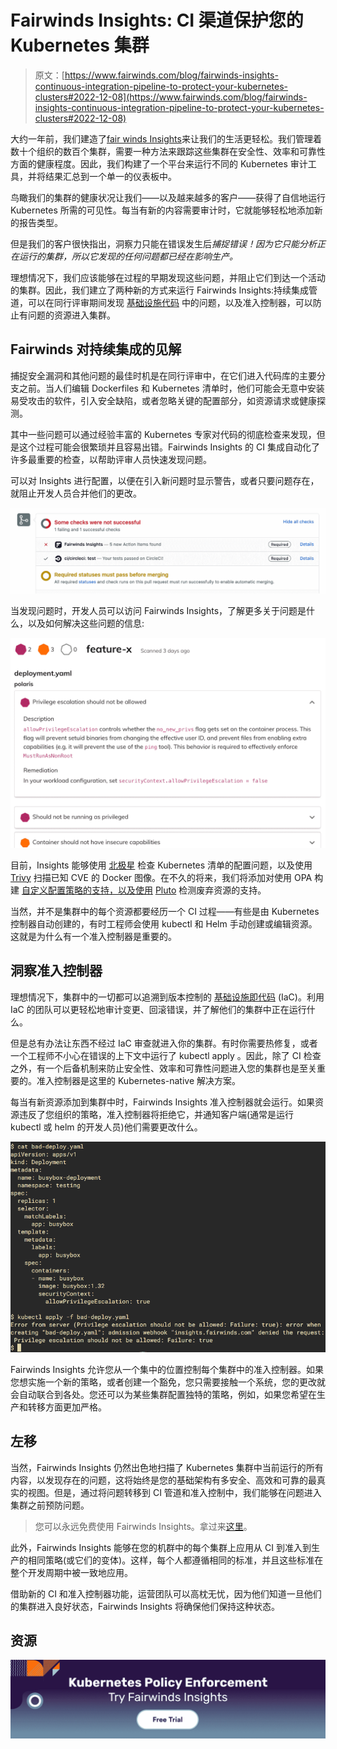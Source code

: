 # Fairwinds Insights: CI 渠道保护您的 Kubernetes 集群

> 原文：[https://www.fairwinds.com/blog/fairwinds-insights-continuous-integration-pipeline-to-protect-your-kubernetes-clusters#2022-12-08](https://www.fairwinds.com/blog/fairwinds-insights-continuous-integration-pipeline-to-protect-your-kubernetes-clusters#2022-12-08)

 大约一年前，我们建造了[fair winds Insights](https://www.fairwinds.com/insights)来让我们的生活更轻松。我们管理着数十个组织的数百个集群，需要一种方法来跟踪这些集群在安全性、效率和可靠性方面的健康程度。因此，我们构建了一个平台来运行不同的 Kubernetes 审计工具，并将结果汇总到一个单一的仪表板中。

鸟瞰我们的集群的健康状况让我们——以及越来越多的客户——获得了自信地运行 Kubernetes 所需的可见性。每当有新的内容需要审计时，它就能够轻松地添加新的报告类型。

但是我们的客户很快指出，洞察力只能在错误发生后*捕捉错误！因为它只能分析正在运行的集群，所以它发现的任何问题都已经在影响生产。*

理想情况下，我们应该能够在过程的早期发现这些问题，并阻止它们到达一个活动的集群。因此，我们建立了两种新的方式来运行 Fairwinds Insights:持续集成管道，可以在同行评审期间发现 [基础设施代码](https://www.fairwinds.com/blog/why-infrastructure-as-code-kubernetes) 中的问题，以及准入控制器，可以防止有问题的资源进入集群。

## **Fairwinds 对持续集成的见解**

捕捉安全漏洞和其他问题的最佳时机是在同行评审中，在它们进入代码库的主要分支之前。当人们编辑 Dockerfiles 和 Kubernetes 清单时，他们可能会无意中安装易受攻击的软件，引入安全缺陷，或者忽略关键的配置部分，如资源请求或健康探测。

其中一些问题可以通过经验丰富的 Kubernetes 专家对代码的彻底检查来发现，但是这个过程可能会很繁琐并且容易出错。Fairwinds Insights 的 CI 集成自动化了许多最重要的检查，以帮助评审人员快速发现问题。

可以对 Insights 进行配置，以便在引入新问题时显示警告，或者只要问题存在，就阻止开发人员合并他们的更改。

![Screenshot of Fairwinds Insights checks unsuccessful or checks requiring statuses.](img/2fbe40f69e7add5f471ca31512543331.png)

当发现问题时，开发人员可以访问 Fairwinds Insights，了解更多关于问题是什么，以及如何解决这些问题的信息:

![Screenshot of Fairwinds Insights of problem description and how to remediate.](img/92e54fc1364c65b4fc95d933112112a0.png)

目前，Insights 能够使用 [北极星](https://github.com/FairwindsOps/polaris) 检查 Kubernetes 清单的配置问题，以及使用 [Trivy](https://github.com/aquasecurity/trivy) 扫描已知 CVE 的 Docker 图像。在不久的将来，我们将添加对使用 OPA 构建 [自定义配置策略的支持，以及使用](https://insights.docs.fairwinds.com/reports/opa/) [Pluto](https://github.com/FairwindsOps/pluto) 检测废弃资源的支持。

当然，并不是集群中的每个资源都要经历一个 CI 过程——有些是由 Kubernetes 控制器自动创建的，有时工程师会使用 kubectl 和 Helm 手动创建或编辑资源。这就是为什么有一个准入控制器是重要的。

## **洞察准入控制器**

理想情况下，集群中的一切都可以追溯到版本控制的 [基础设施即代码](https://www.fairwinds.com/blog/why-infrastructure-as-code-kubernetes) (IaC)。利用 IaC 的团队可以更轻松地审计变更、回滚错误，并了解他们的集群中正在运行什么。

但是总有办法让东西不经过 IaC 审查就进入你的集群。有时你需要热修复，或者一个工程师不小心在错误的上下文中运行了 kubectl apply 。因此，除了 CI 检查之外，有一个后备机制来防止安全性、效率和可靠性问题进入您的集群也是至关重要的。准入控制器是这里的 Kubernetes-native 解决方案。

每当有新资源添加到集群中时，Fairwinds Insights 准入控制器就会运行。如果资源违反了您组织的策略，准入控制器将拒绝它，并通知客户端(通常是运行 kubectl 或 helm 的开发人员)他们需要更改什么。

![Example of cat bad-deploy.yaml screenshot](img/cd1f9341f900d9af079e0e575a903d72.png)

Fairwinds Insights 允许您从一个集中的位置控制每个集群中的准入控制器。如果您想实施一个新的策略，或者创建一个豁免，您只需要接触一个系统，您的更改就会自动联合到各处。您还可以为某些集群配置独特的策略，例如，如果您希望在生产和转移方面更加严格。

## **左移**

当然，Fairwinds Insights 仍然出色地扫描了 Kubernetes 集群中当前运行的所有内容，以发现存在的问题，这将始终是您的基础架构有多安全、高效和可靠的最真实的视图。但是，通过将问题转移到 CI 管道和准入控制中，我们能够在问题进入集群之前预防问题。

> 您可以永远免费使用 Fairwinds Insights。拿过来[这里](/coming-soon)。

此外，Fairwinds Insights 能够在您的机群中的每个集群上应用从 CI 到准入到生产的相同策略(或它们的变体)。这样，每个人都遵循相同的标准，并且这些标准在整个开发周期中被一致地应用。

借助新的 CI 和准入控制器功能，运营团队可以高枕无忧，因为他们知道一旦他们的集群进入良好状态，Fairwinds Insights 将确保他们保持这种状态。

## **资源**

[![Kubernetes Policy Enforcement Fairwinds Insights](img/3f878a33bc4aeb315050877041d679ae.png)](https://cta-redirect.hubspot.com/cta/redirect/2184645/d83db0e5-9dba-4c27-a19a-f0872a030500)